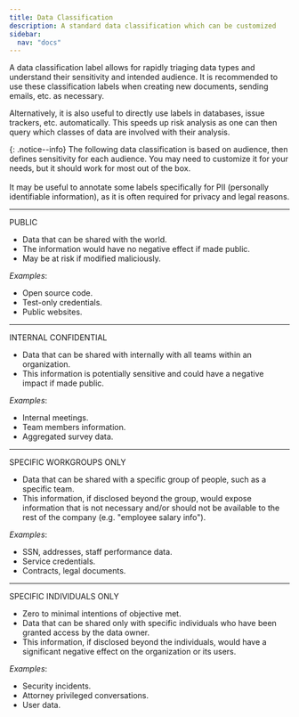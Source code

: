 ```yaml
---
title: Data Classification
description: A standard data classification which can be customized
sidebar:
  nav: "docs"
---
```


A data classification label allows for rapidly triaging data types and understand their sensitivity and intended audience. It is recommended to use these classification labels when creating new documents, sending emails, etc. as necessary.

Alternatively, it is also useful to directly use labels in databases, issue trackers, etc.  automatically. This speeds up risk analysis as one can then query which classes of data are involved with their analysis.


{: .notice--info}
The following data classification is based on audience, then defines sensitivity for each audience. You may need to customize it for your needs, but it should work for most out of the box.<br/><br/>
It may be useful to annotate some labels specifically for PII (personally identifiable information), as it is often required for privacy and legal reasons.


---

<span class="risk risk-low">PUBLIC</span>

- Data that can be shared with the world.
- The information would have no negative effect if made public.
- May be at risk if modified maliciously.

_Examples_:
- Open source code.
- Test-only credentials.
- Public websites.

---

<span class="risk score-blue">INTERNAL CONFIDENTIAL</span>

- Data that can be shared with internally with all teams within an organization.
- This information is potentially sensitive and could have a negative impact if made public.

_Examples_:

- Internal meetings.
- Team members information.
- Aggregated survey data.

---

<span class="risk score-yellow">SPECIFIC WORKGROUPS ONLY</span>

- Data that can be shared with a specific group of people, such as a specific team.
- This information, if disclosed beyond the group, would expose information that is not necessary and/or should not be available to the rest of the company (e.g. "employee salary info").

_Examples_:

- SSN, addresses, staff performance data.
- Service credentials.
- Contracts, legal documents.

---

<span class="risk score-red">SPECIFIC INDIVIDUALS ONLY</span>

- Zero to minimal intentions of objective met.
- Data that can be shared only with specific individuals who have been granted access by the data owner.
- This information, if disclosed beyond the individuals, would have a significant negative effect on the organization or its users.

_Examples_:

- Security incidents.
- Attorney privileged conversations.
- User data.
